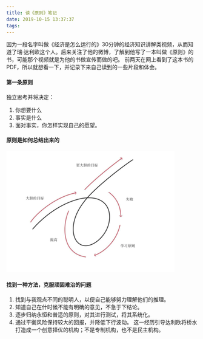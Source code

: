 ```yaml
---
title: 读《原则》笔记
date: 2019-10-15 13:37:37
tags:
---
```


因为一段名字叫做《经济是怎么运行的》30分钟的经济知识讲解类视频，从而知道了瑞·达利欧这个人。后来关注了他的微博，了解到他写了一本叫做《原则》的书，可能那个视频就是为他的书做宣传而做的吧。
前两天在网上看到了这本书的PDF，所以就想看一下，并记录下来自己读到的一些片段和体会。

<!-- more -->

#### 第一条原则
独立思考并将决定：
1. 你想要什么
2. 事实是什么
3. 面对事实，你怎样实现自己的愿望。

#### 原则是如何总结出来的
![](principle-notes/principle-1.png)

#### 找到一种方法，克服顽固难治的问题
1. 找到与我观点不同的聪明人，以便自己能够努力理解他们的推理。
2. 知道自己在什时候不能有明确的意见，不急于下结论。
3. 逐步归纳永恒和普适的原则，对其进行测试，将其系统化。
4. 通过平衡风险保持较大的回报，并降低下行波动。
这一经历引导达利欧将桥水打造成一个创意择优的机构；不是专制机构，也不是民主机构。

